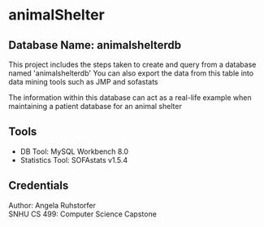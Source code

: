 # animalShelter

## Database Name: animalshelterdb

This project includes the steps taken to create and query from a database named 'animalshelterdb'
You can also export the data from this table into data mining tools such as JMP and sofastats

The information within this database can act as a real-life example when maintaining a patient database for an animal shelter

## Tools

- DB Tool: MySQL Workbench 8.0
- Statistics Tool: SOFAstats v1.5.4

## Credentials

Author: Angela Ruhstorfer   
SNHU CS 499: Computer Science Capstone
